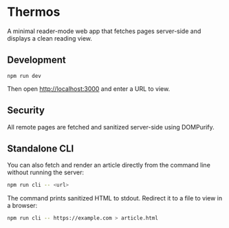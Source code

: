 # Thermos

A minimal reader-mode web app that fetches pages server-side and displays a clean reading view.

## Development

```
npm run dev
```

Then open [http://localhost:3000](http://localhost:3000) and enter a URL to view.

## Security

All remote pages are fetched and sanitized server-side using DOMPurify.

## Standalone CLI

You can also fetch and render an article directly from the command line without
running the server:

```bash
npm run cli -- <url>
```

The command prints sanitized HTML to stdout. Redirect it to a file to view in a
browser:

```bash
npm run cli -- https://example.com > article.html
```
